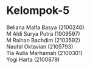 # Kelompok-5


Beliana Malfa Basya (2100246)\
M Aldi Surya Putra (1909597)\
M Raihan Bachdim (2103592)\
Naufal Oktavian (2105793)\
Tia Aulia Marhamah (2100301)\
Yogi Harta (2100879)

